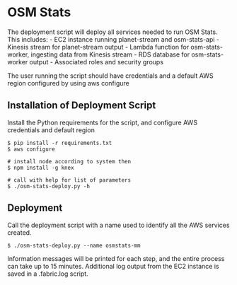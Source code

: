 # OSM Stats

The deployment script will deploy all services needed to run OSM Stats.  This includes:
    - EC2 instance running planet-stream and osm-stats-api
    - Kinesis stream for planet-stream output
    - Lambda function for osm-stats-worker, ingesting data from Kinesis stream
    - RDS database for osm-stats-worker output
    - Associated roles and security groups

The user running the script should have credentials and a default AWS region configured by using aws configure

## Installation of Deployment Script

Install the Python requirements for the script, and configure AWS credentials and default region

```
$ pip install -r requirements.txt
$ aws configure

# install node according to system then
$ npm install -g knex

# call with help for list of parameters
$ ./osm-stats-deploy.py -h

```

## Deployment

Call the deployment script with a name used to identify all the AWS services created.

```
$ ./osm-stats-deploy.py --name osmstats-mm
```

Information messages will be printed for each step, and the entire process can take up to 15 minutes.   Additional log output from the EC2 instance is saved in a .fabric.log script.

